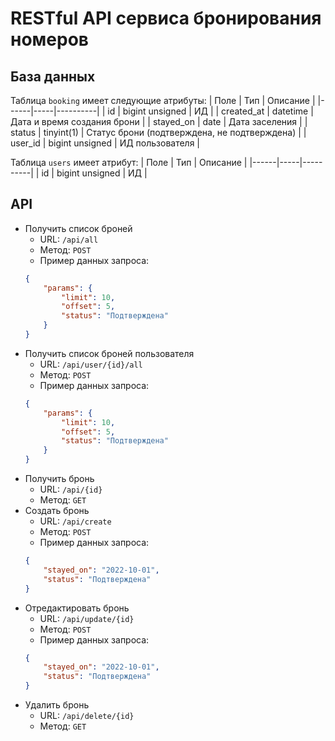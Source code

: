 # RESTful API сервиса бронирования номеров

## База данных

Таблица `booking` имеет следующие атрибуты:
| Поле | Тип | Описание |
|------|-----|----------|
| id | bigint unsigned | ИД |
| created_at | datetime | Дата и время создания брони |
| stayed_on | date | Дата заселения |
| status | tinyint(1) | Статус брони (подтверждена, не подтверждена) |
| user_id | bigint unsigned | ИД пользователя |

Таблица `users` имеет атрибут:
| Поле | Тип | Описание |
|------|-----|----------|
| id | bigint unsigned | ИД |

## API

- Получить список броней
    - URL: `/api/all`
    - Метод: `POST`
    - Пример данных запроса:
    ```json
    {
        "params": {
            "limit": 10,
            "offset": 5,
            "status": "Подтверждена"
        }
    }
    ```
- Получить список броней пользователя
    - URL: `/api/user/{id}/all`
    - Метод: `POST`
    - Пример данных запроса:
    ```json
    {
        "params": {
            "limit": 10,
            "offset": 5,
            "status": "Подтверждена"
        }
    }
    ```
- Получить бронь
    - URL: `/api/{id}`
    - Метод: `GET`
- Создать бронь
    - URL: `/api/create`
    - Метод: `POST`
    - Пример данных запроса:
    ```json
    {
        "stayed_on": "2022-10-01",
        "status": "Подтверждена"
    }
    ```
- Отредактировать бронь
    - URL: `/api/update/{id}`
    - Метод: `POST`
    - Пример данных запроса:
    ```json
    {
        "stayed_on": "2022-10-01",
        "status": "Подтверждена"
    }
    ```
- Удалить бронь
    - URL: `/api/delete/{id}`
    - Метод: `GET`
